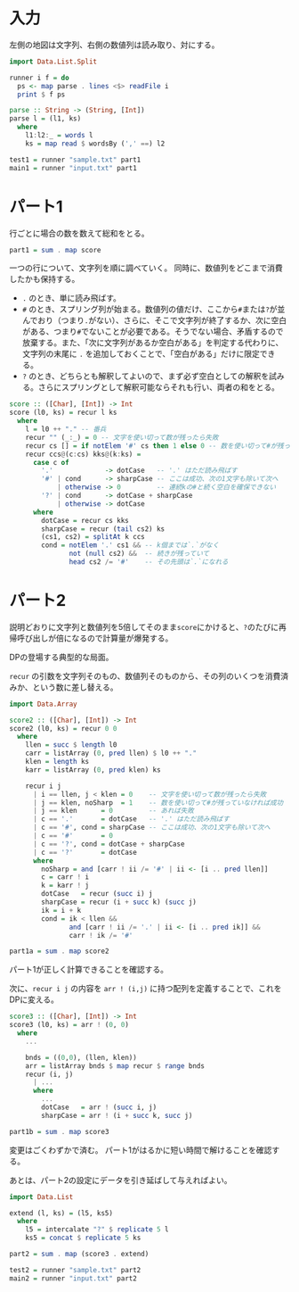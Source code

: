 # 入力

左側の地図は文字列、右側の数値列は読み取り、対にする。

```haskell
import Data.List.Split

runner i f = do
  ps <- map parse . lines <$> readFile i
  print $ f ps

parse :: String -> (String, [Int])
parse l = (l1, ks)
  where
    l1:l2:_ = words l
    ks = map read $ wordsBy (',' ==) l2

test1 = runner "sample.txt" part1
main1 = runner "input.txt" part1
```

# パート1

行ごとに場合の数を数えて総和をとる。

```haskell
part1 = sum . map score
```

一つの行について、文字列を順に調べていく。
同時に、数値列をどこまで消費したかも保持する。

- `.` のとき、単に読み飛ばす。
- `#` のとき、スプリング列が始まる。数値列の値だけ、ここから`#`または`?`が並んでおり（つまり`.`がない）、さらに、そこで文字列が終了するか、次に空白がある、つまり`#`でないことが必要である。そうでない場合、矛盾するので放棄する。また、「次に文字列があるか空白がある」を判定する代わりに、文字列の末尾に `.` を追加しておくことで、「空白がある」だけに限定できる。
- `?` のとき、どちらとも解釈してよいので、まず必ず空白としての解釈を試みる。さらにスプリングとして解釈可能ならそれも行い、両者の和をとる。

```haskell
score :: ([Char], [Int]) -> Int
score (l0, ks) = recur l ks
  where
    l = l0 ++ "." -- 番兵
    recur "" (_:_) = 0 -- 文字を使い切って数が残ったら失敗
    recur cs [] = if notElem '#' cs then 1 else 0 -- 数を使い切って#が残っていなければ成功
    recur ccs@(c:cs) kks@(k:ks) =
      case c of
        '.'             -> dotCase   -- '.' はただ読み飛ばす
        '#' | cond      -> sharpCase -- ここは成功、次の1文字も除いて次へ
            | otherwise -> 0         -- 連続kの#と続く空白を確保できない
        '?' | cond      -> dotCase + sharpCase
            | otherwise -> dotCase
      where
        dotCase = recur cs kks
        sharpCase = recur (tail cs2) ks
        (cs1, cs2) = splitAt k ccs
        cond = notElem '.' cs1 && -- k個までは`.`がなく
               not (null cs2) &&  -- 続きが残っていて
               head cs2 /= '#'    -- その先頭は`.`になれる
```

# パート2

説明どおりに文字列と数値列を5倍してそのまま`score`にかけると、`?`のたびに再帰呼び出しが倍になるので計算量が爆発する。

DPの登場する典型的な局面。

`recur` の引数を文字列そのもの、数値列そのものから、その列のいくつを消費済みか、という数に差し替える。

```haskell
import Data.Array

score2 :: ([Char], [Int]) -> Int
score2 (l0, ks) = recur 0 0
  where
    llen = succ $ length l0
    carr = listArray (0, pred llen) $ l0 ++ "."
    klen = length ks
    karr = listArray (0, pred klen) ks

    recur i j
      | i == llen, j < klen = 0    -- 文字を使い切って数が残ったら失敗
      | j == klen, noSharp  = 1    -- 数を使い切って#が残っていなければ成功
      | j == klen      = 0         -- あれば失敗
      | c == '.'       = dotCase   -- '.' はただ読み飛ばす
      | c == '#', cond = sharpCase -- ここは成功、次の1文字も除いて次へ
      | c == '#'       = 0
      | c == '?', cond = dotCase + sharpCase
      | c == '?'       = dotCase
      where
        noSharp = and [carr ! ii /= '#' | ii <- [i .. pred llen]]
        c = carr ! i
        k = karr ! j
        dotCase   = recur (succ i) j
        sharpCase = recur (i + succ k) (succ j)
        ik = i + k
        cond = ik < llen &&
               and [carr ! ii /= '.' | ii <- [i .. pred ik]] &&
               carr ! ik /= '#'

part1a = sum . map score2
```

パート1が正しく計算できることを確認する。

次に、`recur i j` の内容を `arr ! (i,j)` に持つ配列を定義することで、これをDPに変える。

```haskell
score3 :: ([Char], [Int]) -> Int
score3 (l0, ks) = arr ! (0, 0)
  where
    ...

    bnds = ((0,0), (llen, klen))
    arr = listArray bnds $ map recur $ range bnds
    recur (i, j)
      | ...
      where
        ...
        dotCase   = arr ! (succ i, j)
        sharpCase = arr ! (i + succ k, succ j)

part1b = sum . map score3
```

変更はごくわずかで済む。
パート1がはるかに短い時間で解けることを確認する。

あとは、パート2の設定にデータを引き延ばして与えればよい。

```haskell
import Data.List

extend (l, ks) = (l5, ks5)
  where
    l5 = intercalate "?" $ replicate 5 l
    ks5 = concat $ replicate 5 ks

part2 = sum . map (score3 . extend)

test2 = runner "sample.txt" part2
main2 = runner "input.txt" part2
```
